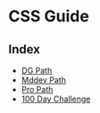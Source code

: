 # CSS Guide

## Index 
- [DG Path](dg-path)
- [Mddev Path](mddev-path)
- [Pro Path](pro-path)
- [100 Day Challenge](css-100-challenge)

